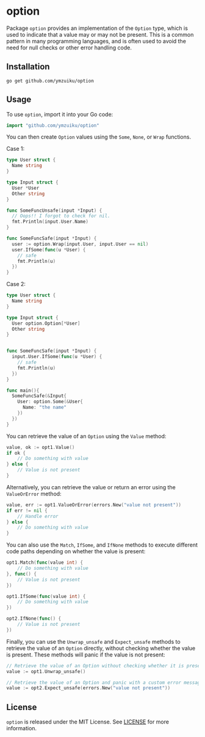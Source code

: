 # option

Package `option` provides an implementation of the `Option` type, which is used to indicate that a value may or may not be present. This is a common pattern in many programming languages, and is often used to avoid the need for null checks or other error handling code.

## Installation

```
go get github.com/ymzuiku/option
```

## Usage

To use `option`, import it into your Go code:

```go
import "github.com/ymzuiku/option"
```

You can then create `Option` values using the `Some`, `None`, or `Wrap` functions.

Case 1:

```go
type User struct {
  Name string
}

type Input struct {
  User *User
  Other string
}

func SomeFuncUnsafe(input *Input) {
  // Oops!! I forgot to check for nil.
  fmt.Println(input.User.Name)
}

func SomeFuncSafe(input *Input) {
  user := option.Wrap(input.User, input.User == nil)
  user.IfSome(func(u *User) {
    // safe
    fmt.Println(u)
  })
}


```

Case 2:

```go
type User struct {
  Name string
}

type Input struct {
  User option.Option[*User]
  Other string
}


func SomeFuncSafe(input *Input) {
  input.User.IfSome(func(u *User) {
    // safe
    fmt.Println(u)
  })
}

func main(){
  SomeFuncSafe(&Input{
    User: option.Some(&User{
      Name: "the name"
    })
  })
}

```

You can retrieve the value of an `Option` using the `Value` method:

```go
value, ok := opt1.Value()
if ok {
    // Do something with value
} else {
    // Value is not present
}
```

Alternatively, you can retrieve the value or return an error using the `ValueOrError` method:

```go
value, err := opt1.ValueOrError(errors.New("value not present"))
if err != nil {
    // Handle error
} else {
    // Do something with value
}
```

You can also use the `Match`, `IfSome`, and `IfNone` methods to execute different code paths depending on whether the value is present:

```go
opt1.Match(func(value int) {
    // Do something with value
}, func() {
    // Value is not present
})

opt1.IfSome(func(value int) {
    // Do something with value
})

opt2.IfNone(func() {
    // Value is not present
})
```

Finally, you can use the `Unwrap_unsafe` and `Expect_unsafe` methods to retrieve the value of an `Option` directly, without checking whether the value is present. These methods will panic if the value is not present:

```go
// Retrieve the value of an Option without checking whether it is present
value := opt1.Unwrap_unsafe()

// Retrieve the value of an Option and panic with a custom error message if the value is not present
value := opt2.Expect_unsafe(errors.New("value not present"))
```

## License

`option` is released under the MIT License. See [LICENSE](https://github.com/ymzuiku/option/blob/main/LICENSE) for more information.
